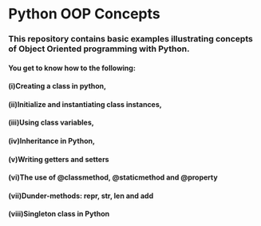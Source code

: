 # Python OOP Concepts
### This repository contains basic examples illustrating concepts of Object Oriented programming with Python. 
#### You get to know how to the following:
#### (i)Creating a class in python, 
#### (ii)Initialize and instantiating class instances, 
#### (iii)Using class variables, 
#### (iv)Inheritance in Python, 
#### (v)Writing getters and setters
#### (vi)The use of @classmethod, @staticmethod and @property 
#### (vii)Dunder-methods: __repr__, __str__, __len__ and __add__ 
#### (viii)Singleton class in Python
